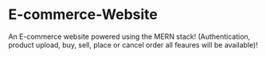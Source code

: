 # E-commerce-Website
An E-commerce website powered using the MERN stack! (Authentication, product upload, buy, sell, place or cancel order all feaures will be available)!

